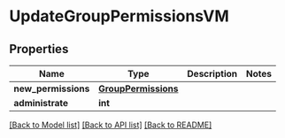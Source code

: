 # UpdateGroupPermissionsVM


## Properties
Name | Type | Description | Notes
------------ | ------------- | ------------- | -------------
**new_permissions** | [**GroupPermissions**](GroupPermissions.md) |  | 
**administrate** | **int** |  | 

[[Back to Model list]](../README.md#documentation-for-models) [[Back to API list]](../README.md#documentation-for-api-endpoints) [[Back to README]](../README.md)


